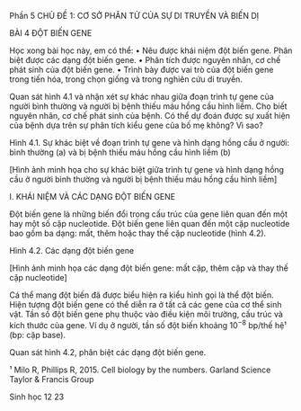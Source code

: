 Phần 5
CHỦ ĐỀ 1: CƠ SỞ PHÂN TỬ CỦA SỰ DI TRUYỀN VÀ BIẾN DỊ

BÀI 4 ĐỘT BIẾN GENE

Học xong bài học này, em có thể:
• Nêu được khái niệm đột biến gene. Phân biệt được các dạng đột biến gene.
• Phân tích được nguyên nhân, cơ chế phát sinh của đột biến gene.
• Trình bày được vai trò của đột biến gene trong tiến hóa, trong chọn giống và trong nghiên cứu di truyền.

Quan sát hình 4.1 và nhận xét sự khác nhau giữa đoạn trình tự gene của người bình thường và người bị bệnh thiếu máu hồng cầu hình liềm. Cho biết nguyên nhân, cơ chế phát sinh của bệnh. Có thể dự đoán được sự xuất hiện của bệnh dựa trên sự phân tích kiểu gene của bố mẹ không? Vì sao?

Hình 4.1. Sự khác biệt về đoạn trình tự gene và hình dạng hồng cầu ở người: bình thường (a) và bị bệnh thiếu máu hồng cầu hình liềm (b)

[Hình ảnh minh họa cho sự khác biệt giữa trình tự gene và hình dạng hồng cầu ở người bình thường và người bị bệnh thiếu máu hồng cầu hình liềm]

I. KHÁI NIỆM VÀ CÁC DẠNG ĐỘT BIẾN GENE

Đột biến gene là những biến đổi trong cấu trúc của gene liên quan đến một hay một số cặp nucleotide. Đột biến gene liên quan đến một cặp nucleotide bao gồm ba dạng: mất, thêm hoặc thay thế cặp nucleotide (hình 4.2).

Hình 4.2. Các dạng đột biến gene

[Hình ảnh minh họa các dạng đột biến gene: mất cặp, thêm cặp và thay thế cặp nucleotide]

Cá thể mang đột biến đã được biểu hiện ra kiểu hình gọi là thể đột biến. Hiện tượng đột biến gene có thể diễn ra ở tất cả các gene của cơ thể sinh vật. Tần số đột biến gene phụ thuộc vào điều kiện môi trường, cấu trúc và kích thước của gene. Ví dụ ở người, tần số đột biến khoảng $10^{-8}$ bp/thế hệ¹ (bp: cặp base).

Quan sát hình 4.2, phân biệt các dạng đột biến gene.

¹ Milo R, Phillips R, 2015. Cell biology by the numbers. Garland Science Taylor & Francis Group

Sinh học 12 23